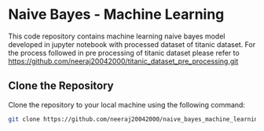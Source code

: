 # Naive Bayes - Machine Learning

This code repository contains machine learning naive bayes model developed in jupyter notebook with processed dataset of titanic dataset.
For the process followed in pre processing of titanic dataset please refer to https://github.com/neeraj20042000/titanic_dataset_pre_processing.git

## Clone the Repository

Clone the repository to your local machine using the following command:

```bash
git clone https://github.com/neeraj20042000/naive_bayes_machine_learning.git
```


